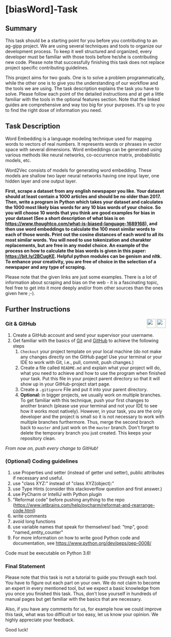 # [biasWord]-Task
## Summary
This task should be a starting point for you before you contributing to an ag-gipp project. We are using several techniques and tools to organize our development process. To keep it well structured and organized, every developer must be familiar with those tools before he/she is contributing new code. Please note that successfully finishing this task does not replace project specific contributing guidelines.

This project aims for two goals. One is to solve a problem programmatically, while the other one is to give you the understanding of our workflow and the tools we are using. The task description explains the task you have to solve. Please follow each point of the detailed instructions and at get a little familiar with the tools in the optional features section. Note that the linked guides are comprehensive and way too big for your purposes. It's up to you to find the right dose of information you need.

## Task Description

Word Embedding is a language modeling technique used for mapping words to vectors of real numbers. It represents words or phrases in vector space with several dimensions. Word embeddings can be generated using various methods like neural networks, co-occurrence matrix, probabilistic models, etc.

Word2Vec consists of models for generating word embedding. These models are shallow two layer neural networks having one input layer, one hidden layer and one output layer.

<b>First, scrape a dataset from any english newspaper you like. Your dataset should at least contain a 1000 articles and should be no older than 2017. Then, write a program in Python which takes your dataset and calculates the 1000 most likely bias words for any 10 bias words of your choice. So you will choose 10 words that you think are good examples for bias in your dataset (See a short description of what bias is on https://www.thoughtco.com/what-is-biased-language-1689168), and then use word embeddings to calculate the 100 most
 similar words to each of those words. Print out the cosine distances of each word to all its most similar words. You will need to use tokenization and charakter replacements, but are free in any model choice. An example of the process on how to calculate the bias words is given in this paper: https://bit.ly/2BCugKE. 
Helpful python modules can be genism and nltk. To enhance your creativity, you are free of choice in the selection of a newspaper and any type of scraping.</b>

Please note that the given links are just some examples. There is a lot of information about scraping and bias on the web - it is a fascinating topic, feel free to get into it more deeply and/or from other sources than the ones given here ;-).


## Further Instructions 

<a href="https://github.com"><img align="right" src="https://image.flaticon.com/icons/svg/25/25231.svg" height="28"></a><a href="https://git-scm.com/"><img align="right" src="https://git-scm.com/images/logos/downloads/Git-Logo-2Color.png" height="28"></a>
### Git & GitHub

1. Create a GitHub account and send your supervisor your username.
2. Get familiar with the basics of [Git](https://git-scm.com/book/en/v2/) and [GitHub](https://guides.github.com/activities/hello-world) to achieve the following steps
    1. `Checkout` your project template on your local machine (do not make any changes directly on the GitHub page! Use your terminal or your IDE to work with Git, i.e., pull, commit, push changes.)
    2. Create a file called `README.md` and explain what your project will do, what you need to achieve and how to use the program when finished your task. Put this file in your project parent directory so that it will show up in your GitHub-project start page.
    3. Create a `.gitignore` File and put it into your parent directory.
    4. __Optional:__ in bigger projects, we usually work on multiple branches. To get familiar with this technique, push your first changes to another branch (please use your terminal and not your IDE to see how it works most natively). However, in your task, you are the only developer and the project is small so it is not necessary to work with multiple branches furthermore. Thus, merge the second branch back to `master` and just work on the `master` branch. Don't forget to delete the temporary branch you just created. This keeps your repository clean.

_From now on, push every change to GitHub!_ 

### (Optional) Coding guidelines

1.    use Properties und setter (instead of getter und setter), public attributes if necessary and useful.
2.    use "class XYZ:" instead of  "class XYZ(object):"
3.    use Type Hints (consider this stackoverflow question and first answer.)
4.    use PyCharm or IntelliJ with Python plugin
5.    "Reformat code" before pushing anything to the repo (https://www.jetbrains.com/help/pycharm/reformat-and-rearrange-code.html)
6.    write comments
7.    avoid long functions
8.    use variable names that speak for themselves! bad: "tmp", good: "named_entity_counter"
9.    For more information on how to write good Python code and documentation, see https://www.python.org/dev/peps/pep-0008/

Code must be executable on Python 3.6!


### Final Statement

Please note that this task is not a tutorial to guide you through each tool. You have to figure out each part on your own. We do not claim to become an expert in every mentioned tool, but we expect a basic knowledge from you once you finished this task. Thus, don't lose yourself in hundreds of manual pages but get familiar with the basics that are necessary.

Also, if you have any comments for us, for example how we could improve this task, what was too difficult or too easy, let us know your opinion. We highly appreciate your feedback.

Good luck!
